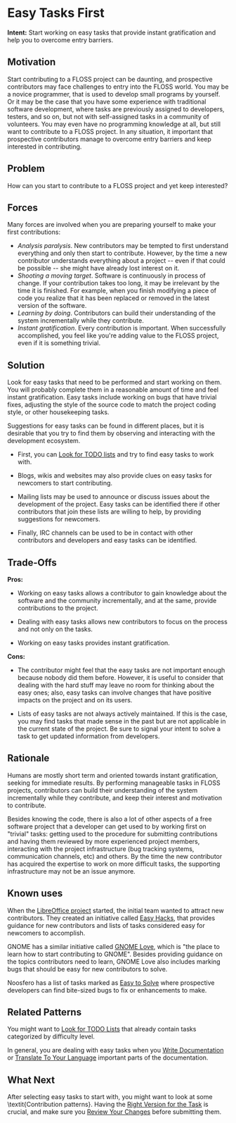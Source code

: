 # Easy Tasks First

**Intent:** Start working on easy tasks that provide instant gratification and help you to overcome entry barriers.

## Motivation

Start contributing to a FLOSS project can be daunting, and 
prospective contributors may face challenges to entry into the FLOSS world.
You may be a novice programmer, that is used to develop small programs
by yourself.
Or it may be the case that you have some experience with 
traditional software development, where tasks are previously assigned
to developers, testers, and so on,
but not with self-assigned tasks in a community of  volunteers.
You may even have no programming knowledge at all, but still
want to contribute to a FLOSS project.
In any situation, it important that prospective contributors
manage to overcome entry barriers and 
keep interested in contributing.

## Problem

How can you start to contribute to a FLOSS project and yet keep interested?

## Forces

Many forces are involved when you are preparing yourself to make your first
contributions:

* _Analysis paralysis_. New contributors may be tempted to first understand
  everything and only then start to contribute. However, by the time a new
  contributor understands everything about a project -- even if that could be
  possible -- she might have already lost interest on it.
* _Shooting a moving target_. Software is continuously in process of change. If
  your contribution takes too long, it may be irrelevant by the time it is
  finished. For example, when you finish modifying a piece of code you realize
  that it has been replaced or removed in the latest version of the software.
* _Learning by doing_. Contributors can build their understanding of the system
  incrementally while they contribute.
* _Instant gratification_. Every contribution is important. When  successfully 
accomplished, you feel like you're adding value to the FLOSS project, 
even if it is something trivial. 

## Solution

Look for easy tasks that need to be performed and start working on them. 
You will probably complete them in a reasonable amount of time
and feel instant gratification.
Easy tasks include working on bugs that have trivial fixes, adjusting the style of 
the source code to match the project coding style, or other housekeeping tasks.

Suggestions for easy tasks can be found in different places, 
but it is desirable that you try
to find them by observing and interacting with the development ecosystem.
 
* First, you can [Look for TODO lists](link://involvement/LookForTodoLists) and try to find easy tasks to work with.

* Blogs, wikis and websites may also provide clues on easy tasks for newcomers to  start contributing.

* Mailing lists may be  used to announce or discuss issues about the development of the project. Easy tasks can be identified there if other contributors that join these lists are willing to help, by providing suggestions for newcomers.

* Finally, IRC channels can be used to be in contact with other contributors and developers and easy tasks can be identified.

## Trade-Offs

**Pros:** 

* Working on easy tasks allows a contributor to gain knowledge about the software and the community incrementally, and at the same, provide contributions to the project.  

* Dealing with easy tasks allows new contributors to focus on the process and not only on the tasks.

* Working on easy tasks provides instant gratification.

**Cons:** 

* The contributor might feel that the easy tasks are not important enough because nobody did them before. However, it is useful to consider that dealing with the hard stuff may leave no room for thinking about the easy ones; also, easy tasks can involve changes that have positive impacts on the project and on its users.

* Lists of easy tasks are not always actively maintained. If this is the case, you may find tasks that made sense in the past but are not applicable in the current state of the project. Be sure to signal your intent to solve a task to get updated information from developers. 

## Rationale

Humans are mostly short term and oriented towards instant gratification,
seeking for immediate results.
By performing manageable tasks in FLOSS projects, 
contributors can build their understanding of the system
incrementally while they contribute, and keep 
their interest and motivation to contribute.

Besides knowing the code, there is also a lot of other aspects of a free
software project that a developer can get used to by working first on "trivial"
tasks: 
getting used to the procedure for submitting contributions and having
them reviewed by more experienced project members, 
interacting with the project infrastructure (bug tracking systems, communication channels, etc) 
and others.
By the time the new contributor has acquired the expertise to work on 
more difficult tasks, the supporting infrastructure may not be an issue anymore.

## Known uses

When the [LibreOffice project](http://www.libreoffice.org/) started, the
initial team wanted to attract new contributors. They created an initiative
called [Easy Hacks](http://wiki.documentfoundation.org/Development/Easy_Hacks),
that provides guidance for new contributors and lists of tasks considered easy
for newcomers to accomplish.

GNOME has a similar initiative called [GNOME
Love](https://live.gnome.org/GnomeLove), which is "the place to learn how to
start contributing to GNOME". Besides providing guidance on the topics
contributors need to learn, GNOME Love also includes marking bugs that should
be easy for new contributors to solve.

Noosfero has a list of tasks marked as [Easy to
Solve](http://noosfero.org/Development/EasyToSolve) where prospective
developers can find bite-sized bugs to fix or enhancements to make.

## Related Patterns

You might want to [Look for TODO Lists](link://involvement/LookForTodoLists)
that already contain tasks categorized by difficulty level.

In general, you are dealing with easy tasks when you 
[Write Documentation](link://contribution/WriteDocumentation) or 
[Translate To Your Language](link://contribution/TranslateToYourLanguage) 
important parts of the documentation. 

## What Next

After selecting easy tasks to start with, you might want to look at some
\textit{Contribution patterns}. Having the [Right Version for the
Task](link://contribution/RightVersionForTheTask) is crucial, and make sure you
[Review Your Changes](link://contribution/ReviewYourChanges) before submitting
them.

